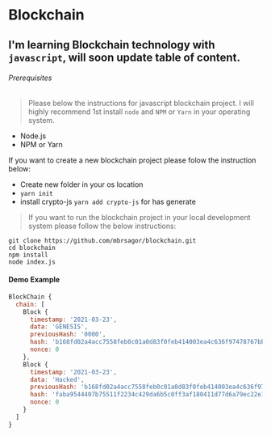 # Blockchain

## I'm learning Blockchain technology with `javascript`, will soon update table of content.

###### Prerequisites
> Please below the instructions for javascript blockchain project. I will highly recommend 1st install `node` and `NPM` or `Yarn` in your operating system.
- Node.js
- NPM or Yarn

If you want to create a new blockchain project please folow the instruction below:
- Create new folder in your os location
- `yarn init`
- install crypto-js `yarn add crypto-js` for has generate

> If you want to run the blockchain project in your local development system please follow the below instructions:

```base
git clone https://github.com/mbrsagor/blockchain.git
cd blockchain
npm install
node index.js
```

#### Demo Example
```javascript
BlockChain {
  chain: [
    Block {
      timestamp: '2021-03-23',
      data: 'GENESIS',
      previousHash: '0000',
      hash: 'b168fd02a4acc7558feb0c01a0d83f0feb414003ea4c636f97478767bba84ac3',
      nonce: 0
    },
    Block {
      timestamp: '2021-03-23',
      data: 'Hacked',
      previousHash: 'b168fd02a4acc7558feb0c01a0d83f0feb414003ea4c636f97478767bba84ac3',
      hash: 'faba9544407b75511f2234c429da6b5c0ff3af180411d77d6a79ec22e1a179dc',
      nonce: 0
    }
  ]
}
```

